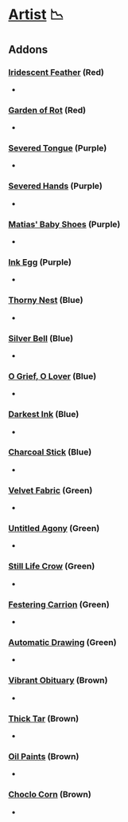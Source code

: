 # [Artist](<https://deadbydaylight.wiki.gg/wiki/Carmina_Mora>) 📉

## Addons

### [Iridescent Feather](<https://deadbydaylight.wiki.gg/wiki/Iridescent_Feather>) (Red)

-


### [Garden of Rot](<https://deadbydaylight.wiki.gg/wiki/Garden_of_Rot>) (Red)

-


### [Severed Tongue](<https://deadbydaylight.wiki.gg/wiki/Severed_Tongue>) (Purple)

-


### [Severed Hands](<https://deadbydaylight.wiki.gg/wiki/Severed_Hands>) (Purple)

-


### [Matias' Baby Shoes](<https://deadbydaylight.wiki.gg/wiki/Matias%27_Baby_Shoes>) (Purple)

-


### [Ink Egg](<https://deadbydaylight.wiki.gg/wiki/Ink_Egg>) (Purple)

-


### [Thorny Nest](<https://deadbydaylight.wiki.gg/wiki/Thorny_Nest>) (Blue)

-


### [Silver Bell](<https://deadbydaylight.wiki.gg/wiki/Silver_Bell>) (Blue)

-


### [O Grief, O Lover](<https://deadbydaylight.wiki.gg/wiki/O_Grief,_O_Lover>) (Blue)

-


### [Darkest Ink](<https://deadbydaylight.wiki.gg/wiki/Darkest_Ink>) (Blue)

-


### [Charcoal Stick](<https://deadbydaylight.wiki.gg/wiki/Charcoal_Stick>) (Blue)

-


### [Velvet Fabric](<https://deadbydaylight.wiki.gg/wiki/Velvet_Fabric>) (Green)

-


### [Untitled Agony](<https://deadbydaylight.wiki.gg/wiki/Untitled_Agony>) (Green)

-


### [Still Life Crow](<https://deadbydaylight.wiki.gg/wiki/Still_Life_Crow>) (Green)

-


### [Festering Carrion](<https://deadbydaylight.wiki.gg/wiki/Festering_Carrion>) (Green)

-


### [Automatic Drawing](<https://deadbydaylight.wiki.gg/wiki/Automatic_Drawing>) (Green)

-


### [Vibrant Obituary](<https://deadbydaylight.wiki.gg/wiki/Vibrant_Obituary>) (Brown)

-


### [Thick Tar](<https://deadbydaylight.wiki.gg/wiki/Thick_Tar>) (Brown)

-


### [Oil Paints](<https://deadbydaylight.wiki.gg/wiki/Oil_Paints>) (Brown)

-


### [Choclo Corn](<https://deadbydaylight.wiki.gg/wiki/Choclo_Corn>) (Brown)

-
